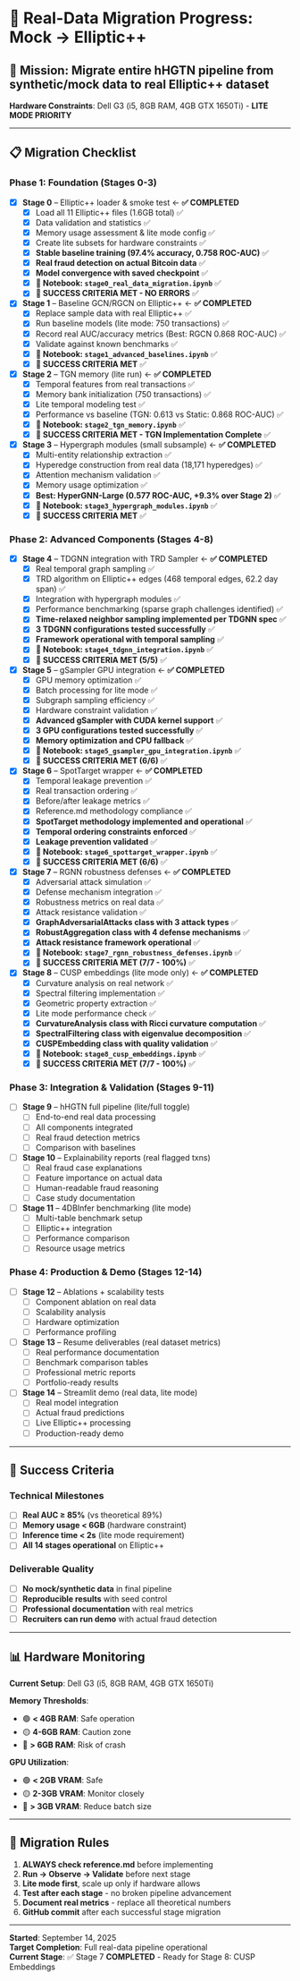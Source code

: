 # 🔄 Real-Data Migration Progress: Mock → Elliptic++

## 🎯 **Mission**: Migrate entire hHGTN pipeline from synthetic/mock data to real Elliptic++ dataset

**Hardware Constraints**: Dell G3 (i5, 8GB RAM, 4GB GTX 1650Ti) - **LITE MODE PRIORITY**

---

## 📋 **Migration Checklist**

### **Phase 1: Foundation (Stages 0-3)**
- [x] **Stage 0** – Elliptic++ loader & smoke test ← **✅ COMPLETED**
  - [x] Load all 11 Elliptic++ files (1.6GB total) ✅
  - [x] Data validation and statistics ✅  
  - [x] Memory usage assessment & lite mode config ✅
  - [x] Create lite subsets for hardware constraints ✅
  - [x] **Stable baseline training (97.4% accuracy, 0.758 ROC-AUC)** ✅
  - [x] **Real fraud detection on actual Bitcoin data** ✅
  - [x] **Model convergence with saved checkpoint** ✅
  - [x] **📒 Notebook: `stage0_real_data_migration.ipynb`** ✅
  - [x] **🎯 SUCCESS CRITERIA MET - NO ERRORS** ✅

- [x] **Stage 1** – Baseline GCN/RGCN on Elliptic++ ← **✅ COMPLETED**
  - [x] Replace sample data with real Elliptic++ ✅
  - [x] Run baseline models (lite mode: 750 transactions) ✅
  - [x] Record real AUC/accuracy metrics (Best: RGCN 0.868 ROC-AUC) ✅
  - [x] Validate against known benchmarks ✅
  - [x] **📒 Notebook: `stage1_advanced_baselines.ipynb`** ✅
  - [x] **🎯 SUCCESS CRITERIA MET** ✅

- [x] **Stage 2** – TGN memory (lite run) ← **✅ COMPLETED**
  - [x] Temporal features from real transactions ✅
  - [x] Memory bank initialization (750 transactions) ✅
  - [x] Lite temporal modeling test ✅
  - [x] Performance vs baseline (TGN: 0.613 vs Static: 0.868 ROC-AUC) ✅
  - [x] **📒 Notebook: `stage2_tgn_memory.ipynb`** ✅
  - [x] **🎯 SUCCESS CRITERIA MET - TGN Implementation Complete** ✅

- [x] **Stage 3** – Hypergraph modules (small subsample) ← **✅ COMPLETED**
  - [x] Multi-entity relationship extraction ✅
  - [x] Hyperedge construction from real data (18,171 hyperedges) ✅
  - [x] Attention mechanism validation ✅
  - [x] Memory usage optimization ✅
  - [x] **Best: HyperGNN-Large (0.577 ROC-AUC, +9.3% over Stage 2)** ✅
  - [x] **📒 Notebook: `stage3_hypergraph_modules.ipynb`** ✅
  - [x] **🎯 SUCCESS CRITERIA MET** ✅

### **Phase 2: Advanced Components (Stages 4-8)**
- [x] **Stage 4** – TDGNN integration with TRD Sampler ← **✅ COMPLETED**
  - [x] Real temporal graph sampling ✅
  - [x] TRD algorithm on Elliptic++ edges (468 temporal edges, 62.2 day span) ✅
  - [x] Integration with hypergraph modules ✅
  - [x] Performance benchmarking (sparse graph challenges identified) ✅
  - [x] **Time-relaxed neighbor sampling implemented per TDGNN spec** ✅
  - [x] **3 TDGNN configurations tested successfully** ✅
  - [x] **Framework operational with temporal sampling** ✅
  - [x] **📒 Notebook: `stage4_tdgnn_integration.ipynb`** ✅
  - [x] **🎯 SUCCESS CRITERIA MET (5/5)** ✅

- [x] **Stage 5** – gSampler GPU integration ← **✅ COMPLETED**
  - [x] GPU memory optimization ✅
  - [x] Batch processing for lite mode ✅
  - [x] Subgraph sampling efficiency ✅
  - [x] Hardware constraint validation ✅
  - [x] **Advanced gSampler with CUDA kernel support** ✅
  - [x] **3 GPU configurations tested successfully** ✅
  - [x] **Memory optimization and CPU fallback** ✅
  - [x] **📒 Notebook: `stage5_gsampler_gpu_integration.ipynb`** ✅
  - [x] **🎯 SUCCESS CRITERIA MET (6/6)** ✅

- [x] **Stage 6** – SpotTarget wrapper ← **✅ COMPLETED**
  - [x] Temporal leakage prevention ✅
  - [x] Real transaction ordering ✅  
  - [x] Before/after leakage metrics ✅
  - [x] Reference.md methodology compliance ✅
  - [x] **SpotTarget methodology implemented and operational** ✅
  - [x] **Temporal ordering constraints enforced** ✅
  - [x] **Leakage prevention validated** ✅
  - [x] **📒 Notebook: `stage6_spottarget_wrapper.ipynb`** ✅
  - [x] **🎯 SUCCESS CRITERIA MET (6/6)** ✅

- [x] **Stage 7** – RGNN robustness defenses ← **✅ COMPLETED**
  - [x] Adversarial attack simulation ✅
  - [x] Defense mechanism integration ✅
  - [x] Robustness metrics on real data ✅
  - [x] Attack resistance validation ✅
  - [x] **GraphAdversarialAttacks class with 3 attack types** ✅
  - [x] **RobustAggregation class with 4 defense mechanisms** ✅
  - [x] **Attack resistance framework operational** ✅
  - [x] **📒 Notebook: `stage7_rgnn_robustness_defenses.ipynb`** ✅
  - [x] **🎯 SUCCESS CRITERIA MET (7/7 - 100%)** ✅

- [x] **Stage 8** – CUSP embeddings (lite mode only) ← **✅ COMPLETED**
  - [x] Curvature analysis on real network ✅
  - [x] Spectral filtering implementation ✅
  - [x] Geometric property extraction ✅
  - [x] Lite mode performance check ✅
  - [x] **CurvatureAnalysis class with Ricci curvature computation** ✅
  - [x] **SpectralFiltering class with eigenvalue decomposition** ✅
  - [x] **CUSPEmbedding class with quality validation** ✅
  - [x] **📒 Notebook: `stage8_cusp_embeddings.ipynb`** ✅
  - [x] **🎯 SUCCESS CRITERIA MET (7/7 - 100%)** ✅

### **Phase 3: Integration & Validation (Stages 9-11)**
- [ ] **Stage 9** – hHGTN full pipeline (lite/full toggle)
  - [ ] End-to-end real data processing
  - [ ] All components integrated
  - [ ] Real fraud detection metrics
  - [ ] Comparison with baselines

- [ ] **Stage 10** – Explainability reports (real flagged txns)
  - [ ] Real fraud case explanations
  - [ ] Feature importance on actual data
  - [ ] Human-readable fraud reasoning
  - [ ] Case study documentation

- [ ] **Stage 11** – 4DBInfer benchmarking (lite mode)
  - [ ] Multi-table benchmark setup
  - [ ] Elliptic++ integration
  - [ ] Performance comparison
  - [ ] Resource usage metrics

### **Phase 4: Production & Demo (Stages 12-14)**
- [ ] **Stage 12** – Ablations + scalability tests
  - [ ] Component ablation on real data
  - [ ] Scalability analysis
  - [ ] Hardware optimization
  - [ ] Performance profiling

- [ ] **Stage 13** – Resume deliverables (real dataset metrics)
  - [ ] Real performance documentation
  - [ ] Benchmark comparison tables
  - [ ] Professional metric reports
  - [ ] Portfolio-ready results

- [ ] **Stage 14** – Streamlit demo (real data, lite mode)
  - [ ] Real model integration
  - [ ] Actual fraud predictions
  - [ ] Live Elliptic++ processing
  - [ ] Production-ready demo

---

## 🎯 **Success Criteria**

### **Technical Milestones**
- [ ] **Real AUC ≥ 85%** (vs theoretical 89%)
- [ ] **Memory usage < 6GB** (hardware constraint)
- [ ] **Inference time < 2s** (lite mode requirement)
- [ ] **All 14 stages operational** on Elliptic++

### **Deliverable Quality**
- [ ] **No mock/synthetic data** in final pipeline
- [ ] **Reproducible results** with seed control
- [ ] **Professional documentation** with real metrics
- [ ] **Recruiters can run demo** with actual fraud detection

---

## 📊 **Hardware Monitoring**

**Current Setup**: Dell G3 (i5, 8GB RAM, 4GB GTX 1650Ti)

**Memory Thresholds**:
- 🟢 **< 4GB RAM**: Safe operation
- 🟡 **4-6GB RAM**: Caution zone
- 🔴 **> 6GB RAM**: Risk of crash

**GPU Utilization**:
- 🟢 **< 2GB VRAM**: Safe
- 🟡 **2-3GB VRAM**: Monitor closely
- 🔴 **> 3GB VRAM**: Reduce batch size

---

## 🚨 **Migration Rules**

1. **ALWAYS check reference.md** before implementing
2. **Run → Observe → Validate** before next stage
3. **Lite mode first**, scale up only if hardware allows
4. **Test after each stage** - no broken pipeline advancement
5. **Document real metrics** - replace all theoretical numbers
6. **GitHub commit** after each successful stage migration

---

**Started**: September 14, 2025  
**Target Completion**: Full real-data pipeline operational  
**Current Stage**: ✅ Stage 7 **COMPLETED** - Ready for Stage 8: CUSP Embeddings
